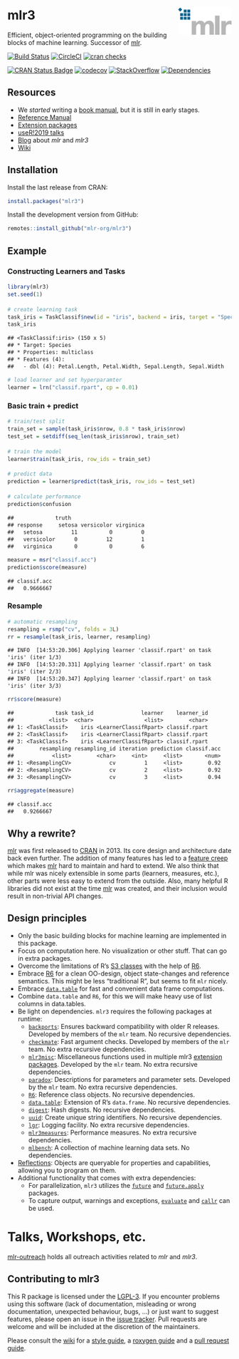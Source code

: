 
# mlr3 <img src="man/figures/logo.png" align="right" width = "120" />

Efficient, object-oriented programming on the building blocks of machine
learning. Successor of [mlr](https://github.com/mlr-org/mlr).

[![Build
Status](https://img.shields.io/travis/mlr-org/mlr3/master?label=Linux&logo=travis&style=flat-square)](https://travis-ci.org/mlr-org/mlr3)
[![CircleCI](https://img.shields.io/circleci/build/gh/mlr-org/mlr3/master?label=Linux&logo=circle&logoColor=green&style=flat-square)](https://circleci.com/gh/mlr-org/mlr3)
[![cran
checks](https://cranchecks.info/badges/worst/mlr3)](https://cran.r-project.org/web/checks/check_results_mlr3.html)

[![CRAN Status
Badge](https://www.r-pkg.org/badges/version-ago/mlr3)](https://cran.r-project.org/package=mlr3)
[![codecov](https://codecov.io/gh/mlr-org/mlr3/branch/master/graph/badge.svg)](https://codecov.io/gh/mlr-org/mlr3)
[![StackOverflow](https://img.shields.io/badge/stackoverflow-mlr3-orange.svg)](https://stackoverflow.com/questions/tagged/mlr3)
[![Dependencies](https://tinyverse.netlify.com/badge/mlr3)](https://cran.r-project.org/package=mlr3)

## Resources

  - We *started* writing a [book manual](https://mlr3book.mlr-org.com/),
    but it is still in early stages.
  - [Reference Manual](https://mlr3.mlr-org.com/reference/)
  - [Extension
    packages](https://github.com/mlr-org/mlr3/wiki/Extension-Packages)
  - [useR\!2019
    talks](https://github.com/mlr-org/mlr-outreach/tree/master/2019_useR)
  - [Blog](https://mlr-org.com/) about *mlr* and *mlr3*
  - [Wiki](https://github.com/mlr-org/mlr3/wiki)

## Installation

Install the last release from CRAN:

``` r
install.packages("mlr3")
```

Install the development version from GitHub:

``` r
remotes::install_github("mlr-org/mlr3")
```

## Example

### Constructing Learners and Tasks

``` r
library(mlr3)
set.seed(1)

# create learning task
task_iris = TaskClassif$new(id = "iris", backend = iris, target = "Species")
task_iris
```

    ## <TaskClassif:iris> (150 x 5)
    ## * Target: Species
    ## * Properties: multiclass
    ## * Features (4):
    ##   - dbl (4): Petal.Length, Petal.Width, Sepal.Length, Sepal.Width

``` r
# load learner and set hyperparamter
learner = lrn("classif.rpart", cp = 0.01)
```

### Basic train + predict

``` r
# train/test split
train_set = sample(task_iris$nrow, 0.8 * task_iris$nrow)
test_set = setdiff(seq_len(task_iris$nrow), train_set)

# train the model
learner$train(task_iris, row_ids = train_set)

# predict data
prediction = learner$predict(task_iris, row_ids = test_set)

# calculate performance
prediction$confusion
```

    ##             truth
    ## response     setosa versicolor virginica
    ##   setosa         11          0         0
    ##   versicolor      0         12         1
    ##   virginica       0          0         6

``` r
measure = msr("classif.acc")
prediction$score(measure)
```

    ## classif.acc 
    ##   0.9666667

### Resample

``` r
# automatic resampling
resampling = rsmp("cv", folds = 3L)
rr = resample(task_iris, learner, resampling)
```

    ## INFO  [14:53:20.306] Applying learner 'classif.rpart' on task 'iris' (iter 1/3) 
    ## INFO  [14:53:20.331] Applying learner 'classif.rpart' on task 'iris' (iter 2/3) 
    ## INFO  [14:53:20.347] Applying learner 'classif.rpart' on task 'iris' (iter 3/3)

``` r
rr$score(measure)
```

    ##             task task_id               learner    learner_id
    ##           <list>  <char>                <list>        <char>
    ## 1: <TaskClassif>    iris <LearnerClassifRpart> classif.rpart
    ## 2: <TaskClassif>    iris <LearnerClassifRpart> classif.rpart
    ## 3: <TaskClassif>    iris <LearnerClassifRpart> classif.rpart
    ##        resampling resampling_id iteration prediction classif.acc
    ##            <list>        <char>     <int>     <list>       <num>
    ## 1: <ResamplingCV>            cv         1     <list>        0.92
    ## 2: <ResamplingCV>            cv         2     <list>        0.92
    ## 3: <ResamplingCV>            cv         3     <list>        0.94

``` r
rr$aggregate(measure)
```

    ## classif.acc 
    ##   0.9266667

## Why a rewrite?

[mlr](https://github.com/mlr-org/mlr) was first released to
[CRAN](https://cran.r-project.org/package=mlr) in 2013. Its core design
and architecture date back even further. The addition of many features
has led to a [feature
creep](https://en.wikipedia.org/wiki/Feature_creep) which makes
[mlr](https://github.com/mlr-org/mlr) hard to maintain and hard to
extend. We also think that while mlr was nicely extensible in some parts
(learners, measures, etc.), other parts were less easy to extend from
the outside. Also, many helpful R libraries did not exist at the time
[mlr](https://github.com/mlr-org/mlr) was created, and their inclusion
would result in non-trivial API changes.

## Design principles

  - Only the basic building blocks for machine learning are implemented
    in this package.
  - Focus on computation here. No visualization or other stuff. That can
    go in extra packages.
  - Overcome the limitations of R’s [S3
    classes](https://adv-r.hadley.nz/s3.html) with the help of
    [R6](https://cran.r-project.org/package=R6).
  - Embrace [R6](https://cran.r-project.org/package=R6) for a clean
    OO-design, object state-changes and reference semantics. This might
    be less “traditional R”, but seems to fit `mlr` nicely.
  - Embrace
    [`data.table`](https://cran.r-project.org/package=data.table) for
    fast and convenient data frame computations.
  - Combine `data.table` and `R6`, for this we will make heavy use of
    list columns in data.tables.
  - Be light on dependencies. `mlr3` requires the following packages at
    runtime:
      - [`backports`](https://cran.r-project.org/package=backports):
        Ensures backward compatibility with older R releases. Developed
        by members of the `mlr` team. No recursive dependencies.
      - [`checkmate`](https://cran.r-project.org/package=checkmate):
        Fast argument checks. Developed by members of the `mlr` team. No
        extra recursive dependencies.
      - [`mlr3misc`](https://cran.r-project.org/package=mlr3misc):
        Miscellaneous functions used in multiple mlr3 [extension
        packages](https://github.com/mlr-org/mlr3/wiki/Extension-Packages).
        Developed by the `mlr` team. No extra recursive dependencies.
      - [`paradox`](https://cran.r-project.org/package=paradox):
        Descriptions for parameters and parameter sets. Developed by the
        `mlr` team. No extra recursive dependencies.
      - [`R6`](https://cran.r-project.org/package=R6): Reference class
        objects. No recursive dependencies.
      - [`data.table`](https://cran.r-project.org/package=data.table):
        Extension of R’s `data.frame`. No recursive dependencies.
      - [`digest`](https://cran.r-project.org/package=digest): Hash
        digests. No recursive dependencies.
      - [`uuid`](https://cran.r-project.org/package=uuid): Create unique
        string identifiers. No recursive dependencies.
      - [`lgr`](https://cran.r-project.org/package=lgr): Logging
        facility. No extra recursive dependencies.
      - [`mlr3measures`](https://cran.r-project.org/package=mlr3measures):
        Performance measures. No extra recursive dependencies.
      - [`mlbench`](https://cran.r-project.org/package=mlbench): A
        collection of machine learning data sets. No dependencies.
  - [Reflections](https://en.wikipedia.org/wiki/Reflection_%28computer_programming%29):
    Objects are queryable for properties and capabilities, allowing you
    to program on them.
  - Additional functionality that comes with extra dependencies:
      - For parallelization, `mlr3` utilizes the
        [`future`](https://cran.r-project.org/package=future) and
        [`future.apply`](https://cran.r-project.org/package=future.apply)
        packages.
      - To capture output, warnings and exceptions,
        [`evaluate`](https://cran.r-project.org/package=evaluate) and
        [`callr`](https://cran.r-project.org/package=callr) can be used.

# Talks, Workshops, etc.

[mlr-outreach](https://github.com/mlr-org/mlr-outreach) holds all
outreach activities related to *mlr* and *mlr3*.

## Contributing to mlr3

This R package is licensed under the
[LGPL-3](https://www.gnu.org/licenses/lgpl-3.0.en.html). If you
encounter problems using this software (lack of documentation,
misleading or wrong documentation, unexpected behaviour, bugs, …) or
just want to suggest features, please open an issue in the [issue
tracker](https://github.com/mlr-org/mlr3/issues). Pull requests are
welcome and will be included at the discretion of the maintainers.

Please consult the [wiki](https://github.com/mlr-org/mlr3/wiki/) for a
[style guide](https://github.com/mlr-org/mlr3/wiki/Style-Guide), a
[roxygen guide](https://github.com/mlr-org/mlr3/wiki/Roxygen-Guide) and
a [pull request
guide](https://github.com/mlr-org/mlr3/wiki/PR-Guidelines).
